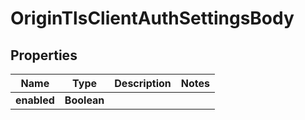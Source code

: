 # OriginTlsClientAuthSettingsBody

## Properties
Name | Type | Description | Notes
------------ | ------------- | ------------- | -------------
**enabled** | **Boolean** |  | 
